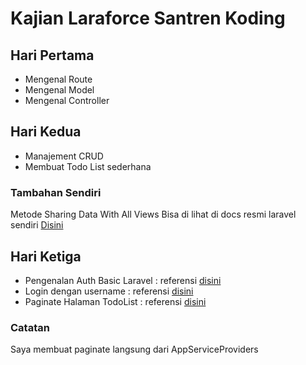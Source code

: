 # Kajian Laraforce Santren Koding

## Hari Pertama

* Mengenal Route
* Mengenal Model
* Mengenal Controller

## Hari Kedua

* Manajement CRUD
* Membuat Todo List sederhana

### Tambahan Sendiri

Metode Sharing Data With All Views Bisa di lihat di docs resmi laravel sendiri [Disini](https://laravel.com/docs/5.7/views#passing-data-to-views)

## Hari Ketiga

* Pengenalan Auth Basic Laravel : referensi [disini](https://laravel.com/docs/5.7/authentication#authentication-quickstart)
* Login dengan username : referensi [disini](https://laravel.com/docs/5.7/authentication#included-authenticating)
* Paginate Halaman TodoList : referensi [disini](https://laravel.com/docs/5.7/pagination)

### Catatan

Saya membuat paginate langsung dari AppServiceProviders